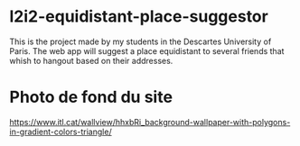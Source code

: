 # l2i2-equidistant-place-suggestor
This is the project made by my students in the Descartes University of Paris. The web app will suggest a place equidistant to several friends that whish to hangout based on their addresses.

# Photo de fond du site
https://www.itl.cat/wallview/hhxbRi_background-wallpaper-with-polygons-in-gradient-colors-triangle/